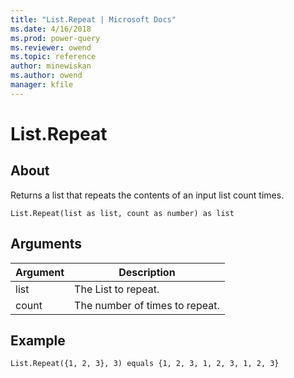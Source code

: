 ```yaml
---
title: "List.Repeat | Microsoft Docs"
ms.date: 4/16/2018
ms.prod: power-query
ms.reviewer: owend
ms.topic: reference
author: minewiskan
ms.author: owend
manager: kfile
---
```

# List.Repeat

  
## About  
Returns a list that repeats the contents of an input list count times.  
  
```  
List.Repeat(list as list, count as number) as list  
```  
  
## Arguments  
  
|Argument|Description|  
|------------|---------------|  
|list|The List to repeat.|  
|count|The number of times to repeat.|  
  
## <a name="__goback"></a>Example  
  
```  
List.Repeat({1, 2, 3}, 3) equals {1, 2, 3, 1, 2, 3, 1, 2, 3}  
```  
